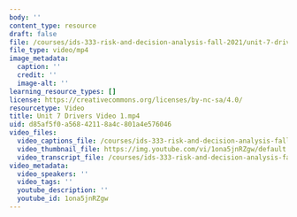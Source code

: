 ```yaml
---
body: ''
content_type: resource
draft: false
file: /courses/ids-333-risk-and-decision-analysis-fall-2021/unit-7-drivers-video-1_360p_16_9.mp4
file_type: video/mp4
image_metadata:
  caption: ''
  credit: ''
  image-alt: ''
learning_resource_types: []
license: https://creativecommons.org/licenses/by-nc-sa/4.0/
resourcetype: Video
title: Unit 7 Drivers Video 1.mp4
uid: d85af5f0-a568-4211-8a4c-801a4e576046
video_files:
  video_captions_file: /courses/ids-333-risk-and-decision-analysis-fall-2021/1WIJFQ8d7E5zWa55GUvpWARCYMFkfZwd2_transcript.webvtt
  video_thumbnail_file: https://img.youtube.com/vi/1ona5jnRZgw/default.jpg
  video_transcript_file: /courses/ids-333-risk-and-decision-analysis-fall-2021/1WIJFQ8d7E5zWa55GUvpWARCYMFkfZwd2_transcript.pdf
video_metadata:
  video_speakers: ''
  video_tags: ''
  youtube_description: ''
  youtube_id: 1ona5jnRZgw
---
```

